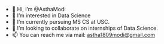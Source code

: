 - 👋 Hi, I’m @AsthaModi
- 👀 I’m interested in Data Science
- 🌱 I’m currently pursuing MS CS at USC.
- 💞️ I’m looking to collaborate on internships of Data Science.
- 📫 You can reach me via mail: astha1809modi@gmail.com

<!---
AsthaModi/AsthaModi is a ✨ special ✨ repository because its `README.md` (this file) appears on your GitHub profile.
You can click the Preview link to take a look at your changes.
--->

